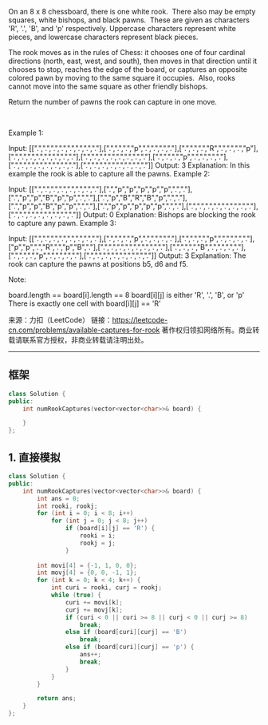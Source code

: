 On an 8 x 8 chessboard, there is one white rook.  There also may be empty squares, white bishops, and black pawns.  These are given as characters 'R', '.', 'B', and 'p' respectively. Uppercase characters represent white pieces, and lowercase characters represent black pieces.

The rook moves as in the rules of Chess: it chooses one of four cardinal directions (north, east, west, and south), then moves in that direction until it chooses to stop, reaches the edge of the board, or captures an opposite colored pawn by moving to the same square it occupies.  Also, rooks cannot move into the same square as other friendly bishops.

Return the number of pawns the rook can capture in one move.

 

Example 1:



Input: [[".",".",".",".",".",".",".","."],[".",".",".","p",".",".",".","."],[".",".",".","R",".",".",".","p"],[".",".",".",".",".",".",".","."],[".",".",".",".",".",".",".","."],[".",".",".","p",".",".",".","."],[".",".",".",".",".",".",".","."],[".",".",".",".",".",".",".","."]]
Output: 3
Explanation: 
In this example the rook is able to capture all the pawns.
Example 2:



Input: [[".",".",".",".",".",".",".","."],[".","p","p","p","p","p",".","."],[".","p","p","B","p","p",".","."],[".","p","B","R","B","p",".","."],[".","p","p","B","p","p",".","."],[".","p","p","p","p","p",".","."],[".",".",".",".",".",".",".","."],[".",".",".",".",".",".",".","."]]
Output: 0
Explanation: 
Bishops are blocking the rook to capture any pawn.
Example 3:



Input: [[".",".",".",".",".",".",".","."],[".",".",".","p",".",".",".","."],[".",".",".","p",".",".",".","."],["p","p",".","R",".","p","B","."],[".",".",".",".",".",".",".","."],[".",".",".","B",".",".",".","."],[".",".",".","p",".",".",".","."],[".",".",".",".",".",".",".","."]]
Output: 3
Explanation: 
The rook can capture the pawns at positions b5, d6 and f5.
 

Note:

board.length == board[i].length == 8
board[i][j] is either 'R', '.', 'B', or 'p'
There is exactly one cell with board[i][j] == 'R'

来源：力扣（LeetCode）
链接：https://leetcode-cn.com/problems/available-captures-for-rook
著作权归领扣网络所有。商业转载请联系官方授权，非商业转载请注明出处。
______________________________________  
  
## 框架
```cpp
class Solution {
public:
    int numRookCaptures(vector<vector<char>>& board) {

    }
};
```
  
## 1. 直接模拟
```cpp
class Solution {
public:
    int numRookCaptures(vector<vector<char>>& board) {
        int ans = 0;
        int rooki, rookj;
        for (int i = 0; i < 8; i++) 
            for (int j = 0; j < 8; j++)
                if (board[i][j] == 'R') {
                    rooki = i;
                    rookj = j;
                }
        
        int movi[4] = {-1, 1, 0, 0};
        int movj[4] = {0, 0, -1, 1};
        for (int k = 0; k < 4; k++) {
            int curi = rooki, curj = rookj;
            while (true) {
                curi += movi[k];
                curj += movj[k];
                if (curi < 0 || curi >= 8 || curj < 0 || curj >= 8)
                    break;
                else if (board[curi][curj] == 'B')
                    break;
                else if (board[curi][curj] == 'p') {
                    ans++;
                    break;
                }
            }
        }

        return ans;
    }
};
```